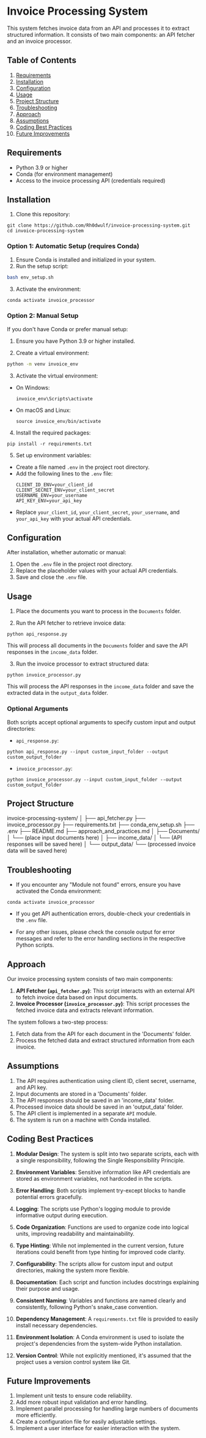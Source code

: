 # Invoice Processing System

This system fetches invoice data from an API and processes it to extract structured information. It consists of two main components: an API fetcher and an invoice processor.

## Table of Contents

1. [Requirements](#requirements)
2. [Installation](#installation)
3. [Configuration](#configuration)
4. [Usage](#usage)
5. [Project Structure](#project-structure)
6. [Troubleshooting](#troubleshooting)
7. [Approach](#aproach)
8. [Assumptions](#assumptions)
9. [Coding Best Practices](#coding-best-practices)
10. [Future Improvements](#future-improvements)

## Requirements

- Python 3.9 or higher
- Conda (for environment management)
- Access to the invoice processing API (credentials required)

## Installation

1. Clone this repository:

```
git clone https://github.com/Rh0dwulf/invoice-processing-system.git
cd invoice-processing-system
```

### Option 1: Automatic Setup (requires Conda)

1. Ensure Conda is installed and initialized in your system.
2. Run the setup script:
```bash
bash env_setup.sh
```
3. Activate the environment:
```bash
conda activate invoice_processor
```
### Option 2: Manual Setup

If you don't have Conda or prefer manual setup:

1. Ensure you have Python 3.9 or higher installed.

2. Create a virtual environment:
```bash
python -m venv invoice_env
```

3. Activate the virtual environment:
- On Windows:
  ```
  invoice_env\Scripts\activate
  ```
- On macOS and Linux:
  ```
  source invoice_env/bin/activate
  ```

4. Install the required packages:
```
pip install -r requirements.txt
```
5. Set up environment variables:
- Create a file named `.env` in the project root directory.
- Add the following lines to the `.env` file:
  ```
  CLIENT_ID_ENV=your_client_id
  CLIENT_SECRET_ENV=your_client_secret
  USERNAME_ENV=your_username
  API_KEY_ENV=your_api_key
  ```
- Replace `your_client_id`, `your_client_secret`, `your_username`, and `your_api_key` with your actual API credentials.

## Configuration

After installation, whether automatic or manual:

1. Open the `.env` file in the project root directory.
2. Replace the placeholder values with your actual API credentials.
3. Save and close the `.env` file.

## Usage

1. Place the documents you want to process in the `Documents` folder.

2. Run the API fetcher to retrieve invoice data:

```
python api_response.py
```
This will process all documents in the `Documents` folder and save the API responses in the `income_data` folder.

3. Run the invoice processor to extract structured data:

```
python invoice_processor.py
```

This will process the API responses in the `income_data` folder and save the extracted data in the `output_data` folder.

### Optional Arguments

Both scripts accept optional arguments to specify custom input and output directories:

- `api_response.py`:
```
python api_response.py --input custom_input_folder --output custom_output_folder
```

- `invoice_processor.py`:
```
python invoice_processor.py --input custom_input_folder --output custom_output_folder
```

## Project Structure

invoice-processing-system/
│
├── api_fetcher.py
├── invoice_processor.py
├── requirements.txt
├── conda_env_setup.sh
├── .env
├── README.md
├── approach_and_practices.md
│
├── Documents/
│   └── (place input documents here)
│
├── income_data/
│   └── (API responses will be saved here)
│
└── output_data/
└── (processed invoice data will be saved here)

## Troubleshooting

- If you encounter any "Module not found" errors, ensure you have activated the Conda environment:

```
conda activate invoice_processor
```

- If you get API authentication errors, double-check your credentials in the `.env` file.

- For any other issues, please check the console output for error messages and refer to the error handling sections in the respective Python scripts.

## Approach

Our invoice processing system consists of two main components:

1. **API Fetcher (`api_fetcher.py`)**: This script interacts with an external API to fetch invoice data based on input documents.
2. **Invoice Processor (`invoice_processor.py`)**: This script processes the fetched invoice data and extracts relevant information.

The system follows a two-step process:
1. Fetch data from the API for each document in the 'Documents' folder.
2. Process the fetched data and extract structured information from each invoice.

## Assumptions

1. The API requires authentication using client ID, client secret, username, and API key.
2. Input documents are stored in a 'Documents' folder.
3. The API responses should be saved in an 'income_data' folder.
4. Processed invoice data should be saved in an 'output_data' folder.
5. The API client is implemented in a separate `API` module.
6. The system is run on a machine with Conda installed.

## Coding Best Practices

1. **Modular Design**: The system is split into two separate scripts, each with a single responsibility, following the Single Responsibility Principle.

2. **Environment Variables**: Sensitive information like API credentials are stored as environment variables, not hardcoded in the scripts.

3. **Error Handling**: Both scripts implement try-except blocks to handle potential errors gracefully.

4. **Logging**: The scripts use Python's logging module to provide informative output during execution.

5. **Code Organization**: Functions are used to organize code into logical units, improving readability and maintainability.

6. **Type Hinting**: While not implemented in the current version, future iterations could benefit from type hinting for improved code clarity.

7. **Configurability**: The scripts allow for custom input and output directories, making the system more flexible.

8. **Documentation**: Each script and function includes docstrings explaining their purpose and usage.

9. **Consistent Naming**: Variables and functions are named clearly and consistently, following Python's snake_case convention.

10. **Dependency Management**: A `requirements.txt` file is provided to easily install necessary dependencies.

11. **Environment Isolation**: A Conda environment is used to isolate the project's dependencies from the system-wide Python installation.

12. **Version Control**: While not explicitly mentioned, it's assumed that the project uses a version control system like Git.

## Future Improvements

1. Implement unit tests to ensure code reliability.
2. Add more robust input validation and error handling.
3. Implement parallel processing for handling large numbers of documents more efficiently.
4. Create a configuration file for easily adjustable settings.
5. Implement a user interface for easier interaction with the system.